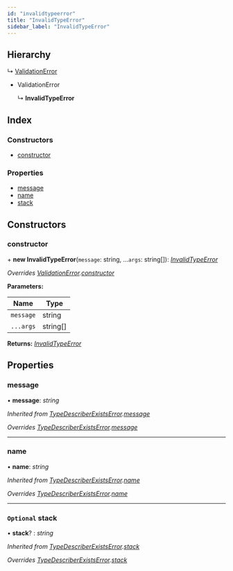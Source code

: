 ```yaml
---
id: "invalidtypeerror"
title: "InvalidTypeError"
sidebar_label: "InvalidTypeError"
---
```


## Hierarchy

  ↳ [ValidationError](validationerror.md)

* ValidationError

  ↳ **InvalidTypeError**

## Index

### Constructors

* [constructor](invalidtypeerror.md#constructor)

### Properties

* [message](invalidtypeerror.md#message)
* [name](invalidtypeerror.md#name)
* [stack](invalidtypeerror.md#optional-stack)

## Constructors

###  constructor

\+ **new InvalidTypeError**(`message`: string, ...`args`: string[]): *[InvalidTypeError](invalidtypeerror.md)*

*Overrides [ValidationError](validationerror.md).[constructor](validationerror.md#constructor)*

**Parameters:**

Name | Type |
------ | ------ |
`message` | string |
`...args` | string[] |

**Returns:** *[InvalidTypeError](invalidtypeerror.md)*

## Properties

###  message

• **message**: *string*

*Inherited from [TypeDescriberExistsError](typedescriberexistserror.md).[message](typedescriberexistserror.md#message)*

*Overrides [TypeDescriberExistsError](typedescriberexistserror.md).[message](typedescriberexistserror.md#message)*

___

###  name

• **name**: *string*

*Inherited from [TypeDescriberExistsError](typedescriberexistserror.md).[name](typedescriberexistserror.md#name)*

*Overrides [TypeDescriberExistsError](typedescriberexistserror.md).[name](typedescriberexistserror.md#name)*

___

### `Optional` stack

• **stack**? : *string*

*Inherited from [TypeDescriberExistsError](typedescriberexistserror.md).[stack](typedescriberexistserror.md#optional-stack)*

*Overrides [TypeDescriberExistsError](typedescriberexistserror.md).[stack](typedescriberexistserror.md#optional-stack)*
